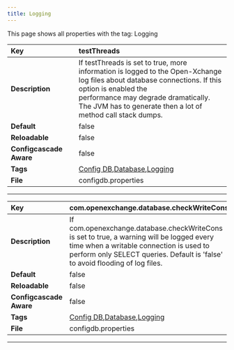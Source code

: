 ```yaml
---
title: Logging
---
```


This page shows all properties with the tag: Logging

| __Key__ | testThreads |
|:----------------|:--------|
| __Description__ | If testThreads is set to true, more information is logged to the Open-Xchange<br>log files about database connections.  If this option is enabled the<br>performance may degrade dramatically. The JVM has to generate then a lot of<br>method call stack dumps.<br> |
| __Default__ | false |
| __Reloadable__ | false |
| __Configcascade Aware__ | false |
| __Tags__ | <a href="https://documentation.open-xchange.com/latest/middleware/configuration/tags/Config_DB.html">Config DB</a>,<a href="https://documentation.open-xchange.com/latest/middleware/configuration/tags/Database.html">Database</a>,<a href="https://documentation.open-xchange.com/latest/middleware/configuration/tags/Logging.html">Logging</a> |
| __File__ | configdb.properties |

---
| __Key__ | com.openexchange.database.checkWriteCons |
|:----------------|:--------|
| __Description__ | If com.openexchange.database.checkWriteCons is set to true, a warning will be logged every time when a writable connection is used to<br>perform only SELECT queries. Default is 'false' to avoid flooding of log files.<br> |
| __Default__ | false |
| __Reloadable__ | false |
| __Configcascade Aware__ | false |
| __Tags__ | <a href="https://documentation.open-xchange.com/latest/middleware/configuration/tags/Config_DB.html">Config DB</a>,<a href="https://documentation.open-xchange.com/latest/middleware/configuration/tags/Database.html">Database</a>,<a href="https://documentation.open-xchange.com/latest/middleware/configuration/tags/Logging.html">Logging</a> |
| __File__ | configdb.properties |

---

